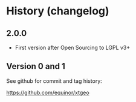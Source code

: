 
# History (changelog) #

## 2.0.0 ##

* First version after Open Sourcing to LGPL v3+


## Version 0 and 1 ##

See github for commit and tag history:

https://github.com/equinor/xtgeo
